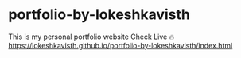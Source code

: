 # portfolio-by-lokeshkavisth
This is my personal portfolio website
Check Live 🔥 https://lokeshkavisth.github.io/portfolio-by-lokeshkavisth/index.html
